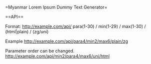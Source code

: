 =Myanmar Lorem Ipsum Dummy Text Generator=

==API==

Format:
http://example.com/api/ para(1-30) / min(1-29) / max(1-30) / (html|plain) / (zg/uni)

Example
http://example.com/api/para4/min2/max6/plain/zg

Parameter order can be changed.
http://example.com/api/min2/para4/max6/uni/html
